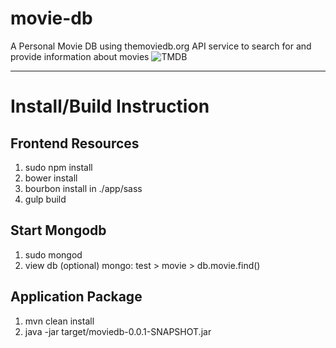 # movie-db

A Personal Movie DB using themoviedb.org API service to search for and provide information about movies
![TMDB](https://assets.tmdb.org/images/logos/var_1_0_PoweredByTMDB_Blk_Antitled.png "TMDB")

---

Install/Build Instruction
========

Frontend Resources
--------
1. sudo npm install
2. bower install
3. bourbon install in ./app/sass
4. gulp build

Start Mongodb
--------
1. sudo mongod
2. view db (optional) mongo: test > movie > db.movie.find()

Application Package
--------
1. mvn clean install
2. java -jar target/moviedb-0.0.1-SNAPSHOT.jar
